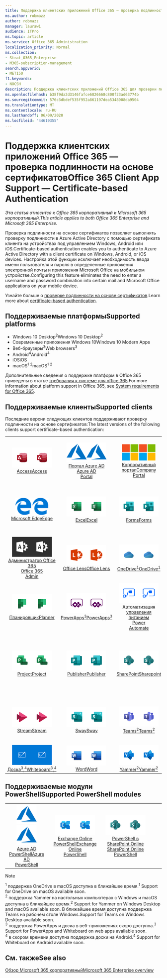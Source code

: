 ```yaml
---
title: Поддержка клиентских приложений Office 365 — проверка подлинности на основе сертификатов
ms.author: robmazz
author: robmazz
manager: laurawi
audience: ITPro
ms.topic: article
ms.service: Office 365 Administration
localization_priority: Normal
ms.collection:
- Strat_O365_Enterprise
- M365-subscription-management
search.appverid:
- MET150
f1.keywords:
- NOCSH
description: Поддержка клиентских приложений Office 365 для проверки подлинности на основе сертификатов.
ms.openlocfilehash: b38f9da2d3146fafce6826668c800f23ad63774b
ms.sourcegitcommit: 576c3dbdef535f952a861197dea5348908da9504
ms.translationtype: MT
ms.contentlocale: ru-RU
ms.lasthandoff: 06/09/2020
ms.locfileid: "44619355"
---
```

# <a name="office-365-client-app-support--certificate-based-authentication"></a><span data-ttu-id="a9799-103">Поддержка клиентских приложений Office 365 — проверка подлинности на основе сертификатов</span><span class="sxs-lookup"><span data-stu-id="a9799-103">Office 365 Client App Support — Certificate-based Authentication</span></span>

<span data-ttu-id="a9799-104">*Эта статья относится к Office 365 корпоративный и Microsoft 365 корпоративный.*</span><span class="sxs-lookup"><span data-stu-id="a9799-104">*This article applies to both Office 365 Enterprise and Microsoft 365 Enterprise.*</span></span>

<span data-ttu-id="a9799-105">Проверка подлинности на основе сертификатов позволяет выполнять проверку подлинности в Azure Active Directory с помощью сертификата клиента на устройствах под управлением Windows, Android или iOS.</span><span class="sxs-lookup"><span data-stu-id="a9799-105">Certificate-based authentication enables you to authenticate to Azure Active Directory with a client certificate on Windows, Android, or iOS devices.</span></span> <span data-ttu-id="a9799-106">Настройка этой функции исключает необходимость ввода имени пользователя и пароля в определенные приложения электронной почты и приложения Microsoft Office на мобильном устройстве.</span><span class="sxs-lookup"><span data-stu-id="a9799-106">Configuring this feature eliminates the need to enter a username and password combination into certain mail and Microsoft Office applications on your mobile device.</span></span>

<span data-ttu-id="a9799-107">Узнайте больше о [проверке подлинности на основе сертификатов](https://docs.microsoft.com/azure/active-directory/authentication/active-directory-certificate-based-authentication-get-started).</span><span class="sxs-lookup"><span data-stu-id="a9799-107">Learn more about [certificate-based authentication](https://docs.microsoft.com/azure/active-directory/authentication/active-directory-certificate-based-authentication-get-started).</span></span>

## <a name="supported-platforms"></a><span data-ttu-id="a9799-108">Поддерживаемые платформы</span><span class="sxs-lookup"><span data-stu-id="a9799-108">Supported platforms</span></span>

 - <span data-ttu-id="a9799-109">Windows 10 Desktop<sup>2</sup></span><span class="sxs-lookup"><span data-stu-id="a9799-109">Windows 10 Desktop<sup>2</sup></span></span>
 - <span data-ttu-id="a9799-110">Современные приложения Windows 10</span><span class="sxs-lookup"><span data-stu-id="a9799-110">Windows 10 Modern Apps</span></span>
 - <span data-ttu-id="a9799-111">Веб-браузеры<sup>3</sup></span><span class="sxs-lookup"><span data-stu-id="a9799-111">Web browsers<sup>3</sup></span></span>
 - <span data-ttu-id="a9799-112">Android<sup>4</sup></span><span class="sxs-lookup"><span data-stu-id="a9799-112">Android<sup>4</sup></span></span>
 - <span data-ttu-id="a9799-113">iOS</span><span class="sxs-lookup"><span data-stu-id="a9799-113">iOS</span></span>
 - <span data-ttu-id="a9799-114">macOS<sup>1</sup> <sup>2</sup></span><span class="sxs-lookup"><span data-stu-id="a9799-114">macOS<sup>1</sup> <sup>2</sup></span></span>

<span data-ttu-id="a9799-115">Дополнительные сведения о поддержке платформ в Office 365 приведены в статье [требования к системе для office 365](https://products.office.com/office-system-requirements).</span><span class="sxs-lookup"><span data-stu-id="a9799-115">For more information about platform support in Office 365, see [System requirements for Office 365](https://products.office.com/office-system-requirements).</span></span>

## <a name="supported-clients"></a><span data-ttu-id="a9799-116">Поддерживаемые клиенты</span><span class="sxs-lookup"><span data-stu-id="a9799-116">Supported clients</span></span>

<span data-ttu-id="a9799-117">Последние версии следующих клиентов поддерживают проверку подлинности на основе сертификатов:</span><span class="sxs-lookup"><span data-stu-id="a9799-117">The latest versions of the following clients support certificate-based authentication:</span></span>

| | | | | | |
|:---:|:---:|:---:|:---:|:---:|:---:|
| <span data-ttu-id="a9799-118">![Значок Access](media/o365-access-64x64.png)</span><span class="sxs-lookup"><span data-stu-id="a9799-118">![Access icon](media/o365-access-64x64.png)</span></span> <br> [<span data-ttu-id="a9799-119">Access</span><span class="sxs-lookup"><span data-stu-id="a9799-119">Access</span></span>](https://products.office.com/access) | <span data-ttu-id="a9799-120">![Значок Azure](media/o365-azure-64x64.png)</span><span class="sxs-lookup"><span data-stu-id="a9799-120">![Azure icon](media/o365-azure-64x64.png)</span></span> <br> [<span data-ttu-id="a9799-121">Портал Azure AD <br></span><span class="sxs-lookup"><span data-stu-id="a9799-121">Azure AD <br> Portal </span></span>](https://azure.microsoft.com/features/azure-portal/) | <span data-ttu-id="a9799-122">![Значок портала компании](media/o365-microsoft-64x64.png)</span><span class="sxs-lookup"><span data-stu-id="a9799-122">![Company portal icon](media/o365-microsoft-64x64.png)</span></span> <br> [<span data-ttu-id="a9799-123">Корпоративный <br> портал</span><span class="sxs-lookup"><span data-stu-id="a9799-123">Company <br> Portal </span></span>](https://docs.microsoft.com/intune-user-help/sign-in-to-the-company-portal) | <span data-ttu-id="a9799-124">![Значок delve](media/o365-delve-64x64.png)</span><span class="sxs-lookup"><span data-stu-id="a9799-124">![Delve icon](media/o365-delve-64x64.png)</span></span> <br> [<span data-ttu-id="a9799-125">Delve</span><span class="sxs-lookup"><span data-stu-id="a9799-125">Delve</span></span>](https://products.office.com/business/intelligent-search) | <span data-ttu-id="a9799-126">![Значок Dynamics 365](media/o365-dynamics365-64x64.png)</span><span class="sxs-lookup"><span data-stu-id="a9799-126">![Dynamics 365 icon](media/o365-dynamics365-64x64.png)</span></span> <br> [<span data-ttu-id="a9799-127">Dynamics 365</span><span class="sxs-lookup"><span data-stu-id="a9799-127">Dynamics 365</span></span>](https://dynamics.microsoft.com) 
| <span data-ttu-id="a9799-128">![Значок пограничного сервера](media/o365-edge-64x64.png)</span><span class="sxs-lookup"><span data-stu-id="a9799-128">![Edge icon](media/o365-edge-64x64.png)</span></span> <br> [<span data-ttu-id="a9799-129">Microsoft Edge</span><span class="sxs-lookup"><span data-stu-id="a9799-129">Edge</span></span>](https://www.microsoft.com/windows/microsoft-edge) | <span data-ttu-id="a9799-130">![Значок Excel](media/o365-excel-64x64.png)</span><span class="sxs-lookup"><span data-stu-id="a9799-130">![Excel icon](media/o365-excel-64x64.png)</span></span> <br> [<span data-ttu-id="a9799-131">Excel</span><span class="sxs-lookup"><span data-stu-id="a9799-131">Excel</span></span>](https://products.office.com/excel) | <span data-ttu-id="a9799-132">![Значок Forms](media/o365-forms-64x64.png)</span><span class="sxs-lookup"><span data-stu-id="a9799-132">![Forms icon](media/o365-forms-64x64.png)</span></span> <br> [<span data-ttu-id="a9799-133">Forms</span><span class="sxs-lookup"><span data-stu-id="a9799-133">Forms</span></span>](https://flow.microsoft.com/connectors/shared_microsoftforms/microsoft-forms/) | <span data-ttu-id="a9799-134">![Значок Kaizala](media/o365-kaizala-64x64.png)</span><span class="sxs-lookup"><span data-stu-id="a9799-134">![Kaizala icon](media/o365-kaizala-64x64.png)</span></span> <br> [<span data-ttu-id="a9799-135">Kaizala</span><span class="sxs-lookup"><span data-stu-id="a9799-135">Kaizala</span></span>](https://products.office.com/en/business/microsoft-kaizala) | <span data-ttu-id="a9799-136">![Значок Office.com](media/o365-office-64x64.png)</span><span class="sxs-lookup"><span data-stu-id="a9799-136">![Office.com icon](media/o365-office-64x64.png)</span></span> <br> [<span data-ttu-id="a9799-137">Office.com</span><span class="sxs-lookup"><span data-stu-id="a9799-137">Office.com</span></span>](https://www.office.com/) 
| <span data-ttu-id="a9799-138">![Значок администратора Office 365](media/o365-o365admin-64x64.png)</span><span class="sxs-lookup"><span data-stu-id="a9799-138">![Office 365 Admin icon](media/o365-o365admin-64x64.png)</span></span> <br> [<span data-ttu-id="a9799-139">Администратор Office 365 <br></span><span class="sxs-lookup"><span data-stu-id="a9799-139">Office 365 <br> Admin</span></span>](https://products.office.com/business/manage-office-365-admin-app) | <span data-ttu-id="a9799-140">![Значок лупы](media/o365-lens-64x64.png)</span><span class="sxs-lookup"><span data-stu-id="a9799-140">![Lens icon](media/o365-lens-64x64.png)</span></span> <br> [<span data-ttu-id="a9799-141">Office Lens</span><span class="sxs-lookup"><span data-stu-id="a9799-141">Office Lens</span></span>](https://www.microsoft.com/p/office-lens/9wzdncrfj3t8?activetab=pivot%3Aoverviewtab) | <span data-ttu-id="a9799-142">![Значок OneDrive для бизнеса](media/o365-OneDrive-64x64.png)</span><span class="sxs-lookup"><span data-stu-id="a9799-142">![OneDrive for Business icon](media/o365-OneDrive-64x64.png)</span></span> <br> [<span data-ttu-id="a9799-143">OneDrive<sup>1</sup></span><span class="sxs-lookup"><span data-stu-id="a9799-143">OneDrive<sup>1</sup></span></span>](https://products.office.com/onedrive-for-business/online-cloud-storage) |  <span data-ttu-id="a9799-144">![Значок OneNote](media/o365-OneNote-64x64.png)</span><span class="sxs-lookup"><span data-stu-id="a9799-144">![OneNote icon](media/o365-OneNote-64x64.png)</span></span> <br> [<span data-ttu-id="a9799-145">OneNote</span><span class="sxs-lookup"><span data-stu-id="a9799-145">OneNote</span></span>](https://products.office.com/onenote) | <span data-ttu-id="a9799-146">![Значок Outlook](media/o365-outlook-64x64.png)</span><span class="sxs-lookup"><span data-stu-id="a9799-146">![Outlook icon](media/o365-outlook-64x64.png)</span></span> <br> [<span data-ttu-id="a9799-147">Outlook</span><span class="sxs-lookup"><span data-stu-id="a9799-147">Outlook</span></span>](https://products.office.com/outlook) 
| <span data-ttu-id="a9799-148">![Значок Планировщика](media/o365-planner-64x64.png)</span><span class="sxs-lookup"><span data-stu-id="a9799-148">![Planner icon](media/o365-planner-64x64.png)</span></span> <br> [<span data-ttu-id="a9799-149">Планировщик</span><span class="sxs-lookup"><span data-stu-id="a9799-149">Planner</span></span>](https://products.office.com/business/task-management-software) | <span data-ttu-id="a9799-150">![Значок PowerApps](media/o365-powerapps-64x64.png)</span><span class="sxs-lookup"><span data-stu-id="a9799-150">![PowerApps icon](media/o365-powerapps-64x64.png)</span></span> <br> [<span data-ttu-id="a9799-151">PowerApps<sup>3</sup></span><span class="sxs-lookup"><span data-stu-id="a9799-151">PowerApps<sup>3</sup></span></span>](https://powerapps.microsoft.com) | <span data-ttu-id="a9799-152">![Значок автоматизированного управления питанием](media/o365-flow-64x64.png)</span><span class="sxs-lookup"><span data-stu-id="a9799-152">![Power Automate icon](media/o365-flow-64x64.png)</span></span> <br> [<span data-ttu-id="a9799-153">Автоматизация управления питанием <br></span><span class="sxs-lookup"><span data-stu-id="a9799-153">Power <br> Automate</span></span>](https://flow.microsoft.com) | <span data-ttu-id="a9799-154">![Значок PowerBI](media/o365-powerbi-64x64.png)</span><span class="sxs-lookup"><span data-stu-id="a9799-154">![PowerBI icon](media/o365-powerbi-64x64.png)</span></span> <br> [<span data-ttu-id="a9799-155">Power BI</span><span class="sxs-lookup"><span data-stu-id="a9799-155">Power BI</span></span>](https://powerbi.microsoft.com)| <span data-ttu-id="a9799-156">![Значок PowerPoint](media/o365-powerpoint-64x64.png)</span><span class="sxs-lookup"><span data-stu-id="a9799-156">![PowerPoint icon](media/o365-powerpoint-64x64.png)</span></span> <br> [<span data-ttu-id="a9799-157">PowerPoint</span><span class="sxs-lookup"><span data-stu-id="a9799-157">PowerPoint</span></span>](https://products.office.com/powerpoint) 
| <span data-ttu-id="a9799-158">![Значок Project](media/o365-project-64x64.png)</span><span class="sxs-lookup"><span data-stu-id="a9799-158">![Project icon](media/o365-project-64x64.png)</span></span> <br> [<span data-ttu-id="a9799-159">Project</span><span class="sxs-lookup"><span data-stu-id="a9799-159">Project</span></span>](https://products.office.com/project) | <span data-ttu-id="a9799-160">![Значок Publisher](media/o365-publisher-64x64.png)</span><span class="sxs-lookup"><span data-stu-id="a9799-160">![Publisher icon](media/o365-publisher-64x64.png)</span></span> <br> [<span data-ttu-id="a9799-161">Publisher</span><span class="sxs-lookup"><span data-stu-id="a9799-161">Publisher</span></span>](https://products.office.com/publisher) | <span data-ttu-id="a9799-162">![Значок SharePoint](media/o365-sharepoint-64x64.png)</span><span class="sxs-lookup"><span data-stu-id="a9799-162">![SharePoint icon](media/o365-sharepoint-64x64.png)</span></span> <br> [<span data-ttu-id="a9799-163">SharePoint</span><span class="sxs-lookup"><span data-stu-id="a9799-163">Sharepoint</span></span>](https://products.office.com/sharepoint) | <span data-ttu-id="a9799-164">![Значок Skype для бизнеса](media/o365-skypeforbusiness-64x64.png)</span><span class="sxs-lookup"><span data-stu-id="a9799-164">![Skype for Business icon](media/o365-skypeforbusiness-64x64.png)</span></span> <br> [<span data-ttu-id="a9799-165">Skype для <br> бизнеса</span><span class="sxs-lookup"><span data-stu-id="a9799-165">Skype for <br> Business</span></span>](https://www.skype.com/business/) | <span data-ttu-id="a9799-166">![Значок клейких заметок](media/o365-stickynotes-64x64.png)</span><span class="sxs-lookup"><span data-stu-id="a9799-166">![Sticky Notes icon](media/o365-stickynotes-64x64.png)</span></span> <br> [<span data-ttu-id="a9799-167">Клейкие заметки</span><span class="sxs-lookup"><span data-stu-id="a9799-167">Sticky Notes</span></span>](https://www.microsoft.com/p/microsoft-sticky-notes/9nblggh4qghw) 
| <span data-ttu-id="a9799-168">![Значок Stream](media/o365-stream-64x64.png)</span><span class="sxs-lookup"><span data-stu-id="a9799-168">![Stream icon](media/o365-stream-64x64.png)</span></span> <br> [<span data-ttu-id="a9799-169">Stream</span><span class="sxs-lookup"><span data-stu-id="a9799-169">Stream</span></span>](https://stream.microsoft.com) | <span data-ttu-id="a9799-170">![Значок Sway](media/o365-sway-64x64.png)</span><span class="sxs-lookup"><span data-stu-id="a9799-170">![Sway icon](media/o365-sway-64x64.png)</span></span> <br> [<span data-ttu-id="a9799-171">Sway</span><span class="sxs-lookup"><span data-stu-id="a9799-171">Sway</span></span>](https://sway.com) | <span data-ttu-id="a9799-172">![Значок Teams](media/o365-teams-64x64.png)</span><span class="sxs-lookup"><span data-stu-id="a9799-172">![Teams icon](media/o365-teams-64x64.png)</span></span> <br> [<span data-ttu-id="a9799-173">Teams<sup>2</sup></span><span class="sxs-lookup"><span data-stu-id="a9799-173">Teams<sup>2</sup></span></span>](https://products.office.com/microsoft-teams/group-chat-software) | <span data-ttu-id="a9799-174">![Значок "to do"](media/o365-todo-64x64.png)</span><span class="sxs-lookup"><span data-stu-id="a9799-174">![To Do icon](media/o365-todo-64x64.png)</span></span> <br> [<span data-ttu-id="a9799-175">To-Do</span><span class="sxs-lookup"><span data-stu-id="a9799-175">To Do</span></span>](https://todo.microsoft.com) | <span data-ttu-id="a9799-176">![Значок Visio](media/o365-visio-64x64.png)</span><span class="sxs-lookup"><span data-stu-id="a9799-176">![Visio icon](media/o365-visio-64x64.png)</span></span> <br> [<span data-ttu-id="a9799-177">Visio</span><span class="sxs-lookup"><span data-stu-id="a9799-177">Visio</span></span>](https://products.office.com/visio/flowchart-software) 
| <span data-ttu-id="a9799-178">![Значок Доски](media/o365-whiteboard-64x64.png)</span><span class="sxs-lookup"><span data-stu-id="a9799-178">![Whiteboard icon](media/o365-whiteboard-64x64.png)</span></span> <br> [<span data-ttu-id="a9799-179">Доска<sup>3</sup>,<sup>4</sup></span><span class="sxs-lookup"><span data-stu-id="a9799-179">Whiteboard<sup>3</sup>,<sup>4</sup></span></span>](https://whiteboard.microsoft.com/) | <span data-ttu-id="a9799-180">![Значок Word](media/o365-word-64x64.png)</span><span class="sxs-lookup"><span data-stu-id="a9799-180">![Word icon](media/o365-word-64x64.png)</span></span> <br> [<span data-ttu-id="a9799-181">Word</span><span class="sxs-lookup"><span data-stu-id="a9799-181">Word</span></span>](https://products.office.com/word) | <span data-ttu-id="a9799-182">![Значок Yammer](media/o365-yammer-64x64.png)</span><span class="sxs-lookup"><span data-stu-id="a9799-182">![Yammer icon](media/o365-yammer-64x64.png)</span></span> <br> [<span data-ttu-id="a9799-183">Yammer<sup>2</sup></span><span class="sxs-lookup"><span data-stu-id="a9799-183">Yammer<sup>2</sup></span></span>](https://products.office.com/yammer/yammer-overview) |

## <a name="supported-powershell-modules"></a><span data-ttu-id="a9799-184">Поддерживаемые модули PowerShell</span><span class="sxs-lookup"><span data-stu-id="a9799-184">Supported PowerShell modules</span></span>

| | | | | | |
|:---:|:---:|:---:|:---:|:---:|:---:|
| <span data-ttu-id="a9799-185">![Значок Azure](media/o365-azure-64x64.png)</span><span class="sxs-lookup"><span data-stu-id="a9799-185">![Azure icon](media/o365-azure-64x64.png)</span></span> <br> [<span data-ttu-id="a9799-186">Azure AD <br> PowerShell</span><span class="sxs-lookup"><span data-stu-id="a9799-186">Azure AD <br> PowerShell</span></span>](https://docs.microsoft.com/powershell/azure/active-directory/overview?view=azureadps-2.0) | <span data-ttu-id="a9799-187">![Значок Exchange](media/o365-exchange-64x64.png)</span><span class="sxs-lookup"><span data-stu-id="a9799-187">![Exchange icon](media/o365-exchange-64x64.png)</span></span> <br> [<span data-ttu-id="a9799-188">Exchange Online <br> PowerShell</span><span class="sxs-lookup"><span data-stu-id="a9799-188">Exchange Online <br> PowerShell</span></span>](https://docs.microsoft.com/powershell/exchange/exchange-online/exchange-online-powershell?view=exchange-ps) | <span data-ttu-id="a9799-189">![Значок SharePoint](media/o365-sharepoint-64x64.png)</span><span class="sxs-lookup"><span data-stu-id="a9799-189">![SharePoint icon](media/o365-sharepoint-64x64.png)</span></span> <br> [<span data-ttu-id="a9799-190">PowerShell в SharePoint Online <br></span><span class="sxs-lookup"><span data-stu-id="a9799-190">SharePoint Online <br> PowerShell</span></span>](https://docs.microsoft.com/powershell/sharepoint/sharepoint-online/connect-sharepoint-online)

> [!NOTE]
> <span data-ttu-id="a9799-191"><sup>1</sup> поддержка OneDrive в macOS доступна в ближайшее время.</span><span class="sxs-lookup"><span data-stu-id="a9799-191"><sup>1</sup> Support for OneDrive on macOS available soon.</span></span> <br>
> <span data-ttu-id="a9799-192"><sup>2</sup> поддержка Yammer на настольных компьютерах с Windows и macOS доступна в ближайшее время.</span><span class="sxs-lookup"><span data-stu-id="a9799-192"><sup>2</sup> Support for Yammer on Windows Desktop and macOS available soon.</span></span> <span data-ttu-id="a9799-193">В ближайшее время доступна поддержка Teams на рабочем столе Windows.</span><span class="sxs-lookup"><span data-stu-id="a9799-193">Support for Teams on Windows Desktop available soon.</span></span><br>
> <span data-ttu-id="a9799-194"><sup>3</sup> поддержка PowerApps и доска в веб-приложениях скоро доступна.</span><span class="sxs-lookup"><span data-stu-id="a9799-194"><sup>3</sup> Support for PowerApps and Whiteboard on web apps available soon.</span></span> <br>
> <span data-ttu-id="a9799-195"><sup>4</sup> в скором времени доступна поддержка доски на Android.</span><span class="sxs-lookup"><span data-stu-id="a9799-195"><sup>4</sup> Support for Whiteboard on Android available soon.</span></span>

## <a name="see-also"></a><span data-ttu-id="a9799-196">См. также</span><span class="sxs-lookup"><span data-stu-id="a9799-196">See also</span></span>

[<span data-ttu-id="a9799-197">Обзор Microsoft 365 корпоративный</span><span class="sxs-lookup"><span data-stu-id="a9799-197">Microsoft 365 Enterprise overview</span></span>](https://docs.microsoft.com/microsoft-365/enterprise/microsoft-365-overview)
